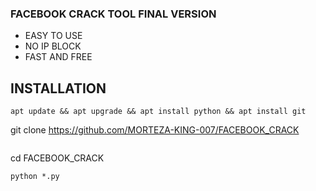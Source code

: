 ### FACEBOOK CRACK TOOL FINAL VERSION
- EASY TO USE
- NO IP BLOCK
- FAST AND FREE
## INSTALLATION
```
apt update && apt upgrade && apt install python && apt install git
```
git clone https://github.com/MORTEZA-KING-007/FACEBOOK_CRACK
```
```
cd FACEBOOK_CRACK
```
python *.py
```

